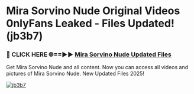 # Mira Sorvino Nude Original Videos 0nlyFans Leaked - Files Updated! (jb3b7)

<h3>🔴 CLICK HERE 🌐==►► <a href="https://tinyurl.com/5h6xmrr3" rel="nofollow">Mira Sorvino Nude Updated Files</a></h3>

Get Mira Sorvino Nude and all content. Now you can access all videos and pictures of Mira Sorvino Nude. New Updated Files 2025!

[![jb3b7](https://i.imgur.com/KVD873Z.gif)](https://tinyurl.com/5h6xmrr3)
